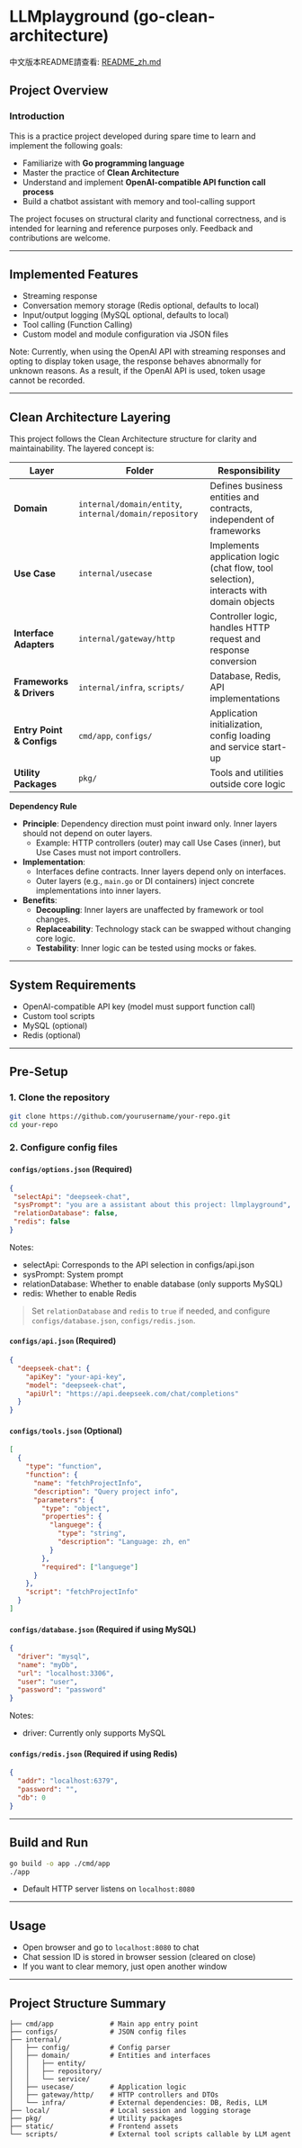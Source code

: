 # LLMplayground (go-clean-architecture)
中文版本README請查看: [README_zh.md](https://github.com/KePatrick/llm-playground/blob/main/README_zh.md)
## Project Overview

### Introduction

This is a practice project developed during spare time to learn and implement the following goals:

- Familiarize with **Go programming language**
- Master the practice of **Clean Architecture**
- Understand and implement **OpenAI-compatible API function call process**
- Build a chatbot assistant with memory and tool-calling support

The project focuses on structural clarity and functional correctness, and is intended for learning and reference purposes only. Feedback and contributions are welcome.

---

## Implemented Features

- Streaming response
- Conversation memory storage (Redis optional, defaults to local)
- Input/output logging (MySQL optional, defaults to local)
- Tool calling (Function Calling)
- Custom model and module configuration via JSON files

Note: Currently, when using the OpenAI API with streaming responses and opting to display token usage, the response behaves abnormally for unknown reasons. As a result, if the OpenAI API is used, token usage cannot be recorded.

---

## Clean Architecture Layering

This project follows the Clean Architecture structure for clarity and maintainability. The layered concept is:

| Layer | Folder | Responsibility |
|-------|--------|----------------|
| **Domain** | `internal/domain/entity`, `internal/domain/repository` | Defines business entities and contracts, independent of frameworks |
| **Use Case** | `internal/usecase` | Implements application logic (chat flow, tool selection), interacts with domain objects |
| **Interface Adapters** | `internal/gateway/http` | Controller logic, handles HTTP request and response conversion |
| **Frameworks & Drivers** | `internal/infra`, `scripts/` | Database, Redis, API implementations |
| **Entry Point & Configs** | `cmd/app`, `configs/` | Application initialization, config loading and service start-up |
| **Utility Packages** | `pkg/` | Tools and utilities outside core logic |

**Dependency Rule**
- **Principle**: Dependency direction must point inward only. Inner layers should not depend on outer layers.
  - Example: HTTP controllers (outer) may call Use Cases (inner), but Use Cases must not import controllers.
- **Implementation**:
  - Interfaces define contracts. Inner layers depend only on interfaces.
  - Outer layers (e.g., `main.go` or DI containers) inject concrete implementations into inner layers.
- **Benefits**:
  - **Decoupling**: Inner layers are unaffected by framework or tool changes.
  - **Replaceability**: Technology stack can be swapped without changing core logic.
  - **Testability**: Inner logic can be tested using mocks or fakes.

---

## System Requirements

- OpenAI-compatible API key (model must support function call)
- Custom tool scripts
- MySQL (optional)
- Redis (optional)

---

## Pre-Setup

### 1. Clone the repository

```bash
git clone https://github.com/yourusername/your-repo.git
cd your-repo
```

### 2. Configure config files

#### `configs/options.json` (Required)

```json
{
 "selectApi": "deepseek-chat",
 "sysPrompt": "you are a assistant about this project: llmplayground",
 "relationDatabase": false, 
 "redis": false 
}
```
Notes:

- selectApi: Corresponds to the API selection in configs/api.json
- sysPrompt: System prompt
- relationDatabase: Whether to enable database (only supports MySQL)
- redis: Whether to enable Redis
> Set `relationDatabase` and `redis` to `true` if needed, and configure `configs/database.json`, `configs/redis.json`.

#### `configs/api.json` (Required)

```json
{
  "deepseek-chat": {
    "apiKey": "your-api-key",
    "model": "deepseek-chat",
    "apiUrl": "https://api.deepseek.com/chat/completions"
  }
}
```

#### `configs/tools.json` (Optional)

```json
[
  {
    "type": "function",
    "function": {
      "name": "fetchProjectInfo",
      "description": "Query project info",
      "parameters": {
        "type": "object",
        "properties": {
          "languege": {
            "type": "string",
            "description": "Language: zh, en"
          }
        },
        "required": ["languege"]
      }
    },
    "script": "fetchProjectInfo"
  }
]
```

#### `configs/database.json` (Required if using MySQL)

```json
{
  "driver": "mysql",
  "name": "myDb",
  "url": "localhost:3306",
  "user": "user",
  "password": "password"
}
```
Notes:

- driver: Currently only supports MySQL

#### `configs/redis.json` (Required if using Redis)

```json
{
  "addr": "localhost:6379",
  "password": "",
  "db": 0
}
```

---

## Build and Run

```bash
go build -o app ./cmd/app
./app
```

- Default HTTP server listens on `localhost:8080`

---

## Usage

- Open browser and go to `localhost:8080` to chat
- Chat session ID is stored in browser session (cleared on close)
- If you want to clear memory, just open another window 
---

## Project Structure Summary

```
├── cmd/app              # Main app entry point
├── configs/             # JSON config files
├── internal/
│   ├── config/          # Config parser
│   ├── domain/          # Entities and interfaces
│   │   ├── entity/
│   │   ├── repository/
│   │   └── service/
│   ├── usecase/         # Application logic
│   ├── gateway/http/    # HTTP controllers and DTOs
│   └── infra/           # External dependencies: DB, Redis, LLM
├── local/               # Local session and logging storage
├── pkg/                 # Utility packages
├── static/              # Frontend assets
└── scripts/             # External tool scripts callable by LLM agent
```
